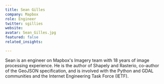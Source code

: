 ```yaml
---
title: Sean Gilles
company: Mapbox
role: Engineer
twitter: sgillies
website: 
avatar: Sean_Gilles.jpg
featured: false
related_insights:

---
```

Sean is an engineer on Mapbox's Imagery team with 18 years of image processing experience. He is the author of Shapely and Rasterio, co-author of the GeoJSON specification, and is involved with the Python and GDAL communities and the Internet Engineering Task Force (IETF).